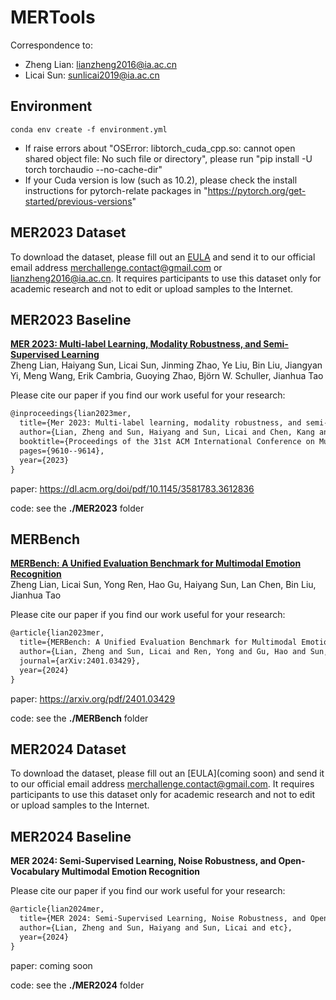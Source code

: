 # MERTools

Correspondence to: 

  - Zheng Lian: lianzheng2016@ia.ac.cn
  - Licai Sun: sunlicai2019@ia.ac.cn

## Environment
```shell
conda env create -f environment.yml
```
- If raise errors about "OSError: libtorch_cuda_cpp.so: cannot open shared object file: No such file or directory", please run "pip install -U torch torchaudio --no-cache-dir"
- If your Cuda version is low (such as 10.2), please check the install instructions for pytorch-relate packages in "https://pytorch.org/get-started/previous-versions"


## MER2023 Dataset

To download the dataset, please fill out an [EULA](https://drive.google.com/file/d/1LOW2e6ZuyUjurVF0SNPisqSh4VzEl5lN) and send it to our official email address merchallenge.contact@gmail.com or lianzheng2016@ia.ac.cn. It requires participants to use this dataset only for academic research and not to edit or upload samples to the Internet.


## MER2023 Baseline

[**MER 2023: Multi-label Learning, Modality Robustness, and Semi-Supervised Learning**](https://dl.acm.org/doi/pdf/10.1145/3581783.3612836)<br>
Zheng Lian, Haiyang Sun, Licai Sun, Jinming Zhao, Ye Liu, Bin Liu, Jiangyan Yi, Meng Wang, Erik Cambria, Guoying Zhao, Björn W. Schuller, Jianhua Tao<br>

Please cite our paper if you find our work useful for your research:

```tex
@inproceedings{lian2023mer,
  title={Mer 2023: Multi-label learning, modality robustness, and semi-supervised learning},
  author={Lian, Zheng and Sun, Haiyang and Sun, Licai and Chen, Kang and Xu, Mngyu and Wang, Kexin and Xu, Ke and He, Yu and Li, Ying and Zhao, Jinming and others},
  booktitle={Proceedings of the 31st ACM International Conference on Multimedia},
  pages={9610--9614},
  year={2023}
}
```
paper: https://dl.acm.org/doi/pdf/10.1145/3581783.3612836

code: see the **./MER2023** folder



## MERBench

[**MERBench: A Unified Evaluation Benchmark for Multimodal Emotion Recognition**](https://arxiv.org/pdf/2401.03429)<br>
Zheng Lian, Licai Sun, Yong Ren, Hao Gu, Haiyang Sun, Lan Chen, Bin Liu, Jianhua Tao<br>

Please cite our paper if you find our work useful for your research:

```tex
@article{lian2023mer,
  title={MERBench: A Unified Evaluation Benchmark for Multimodal Emotion Recognition},
  author={Lian, Zheng and Sun, Licai and Ren, Yong and Gu, Hao and Sun, Haiyang and Chen, Lan and Liu, Bin and Tao, Jianhua},
  journal={arXiv:2401.03429},
  year={2024}
}
```

paper: https://arxiv.org/pdf/2401.03429

code: see the **./MERBench** folder



## MER2024 Dataset

To download the dataset, please fill out an [EULA](coming soon) and send it to our official email address merchallenge.contact@gmail.com. It requires participants to use this dataset only for academic research and not to edit or upload samples to the Internet.


## MER2024 Baseline

**MER 2024: Semi-Supervised Learning, Noise Robustness, and Open-Vocabulary Multimodal Emotion Recognition**

Please cite our paper if you find our work useful for your research:

```tex
@article{lian2024mer,
  title={MER 2024: Semi-Supervised Learning, Noise Robustness, and Open-Vocabulary Multimodal Emotion Recognition},
  author={Lian, Zheng and Sun, Haiyang and Sun, Licai and etc},
  year={2024}
}
```

paper: coming soon

code: see the **./MER2024** folder

